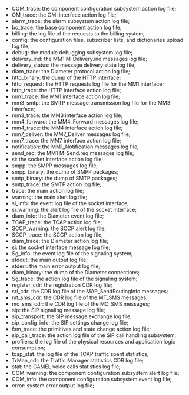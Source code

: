 * COM_trace: the component configuration subsystem action log file;
* OM_trace: the OMI interface action log file;
* alarm_trace: the alarm subsystem action log file;
* bc_trace: the base component action log file;
* billing: the log file of the requests to the billing system;
* config: the configuration files, subscriber lists, and dictionaries upload log file;
* debug: the module debugging subsystem log file;
* delivery_ind: the MM1 M-Delivery.ind messages log file;
* delivery_status: the message delivery state log file;
* diam_trace: the Diameter protocol action log file;
* http_binary: the dump of the HTTP interface;
* http_request: the HTTP requests log file for the MM1 interface;
* http_trace: the HTTP interface action log file;
* mm1_trace: the MM1 interface action log file;
* mm3_smtp: the SMTP message transmission log file for the MM3 interface;
* mm3_trace: the MM3 interface action log file;
* mm4_forward: the MM4_Forward messages log file;
* mm4_trace: the MM4 interface action log file;
* mm7_deliver: the MM7_Deliver messages log file;
* mm7_trace: the MM7 interface action log file;
* notification: the MM1_Notification messages log file;
* send_req: the MM1 M-Send.req messages log file;
* si: the socket interface action log file;
* smpp: the SMPP messages log file;
* smpp_binary: the dump of SMPP packages;
* smtp_binary: the dump of SMTP packages;
* smtp_trace: the SMTP action log file;
* trace: the main action log file;
* warning: the main alert log file;
* si_info: the event log file of the socket interface;
* si_warning: the alert log file of the socket interface;
* diam_info: the Diameter event log file;
* TCAP_trace: the TCAP action log file;
* SCCP_warning: the SCCP alert log file;
* SCCP_trace: the SCCP action log file;
* diam_trace: the Diameter action log file;
* si: the socket interface message log file;
* Sg_info: the event log file of the signaling system;
* stdout: the main output log file;
* stderr: the main error output log file;
* diam_binary: the dump of the Diameter connections;
* Sg_trace: the action log file of the signaling system;
* register_cdr: the registration CDR log file;
* sri_cdr: the CDR log file of the MAP_SendRoutingInfo messages;
* mt_sms_cdr: the CDR log file of the MT_SMS messages;
* mo_sms_cdr: the CDR log file of the MO_SMS messages;
* sip: the SIP signaling message log file;
* sip_transport: the SIP message exchange log file;
* sip_config_info: the SIP settings change log file;
* fsm_trace: the primitives and state change action log file;
* sip_call_trace: the action log file of the SIP call handling subsystem;
* profilers: the log file of the physical resources and application logic consumption;
* tcap_stat: the log file of the TCAP traffic spent statistics;
* TrMan_cdr: the Traffic Manager statistics CDR log file;
* stat: the CAMEL voice calls statistics log file;
* COM_warning: the component configuration subsystem alert log file;
* COM_info: the component configuration subsystem event log file;
* error: system error output log file;
